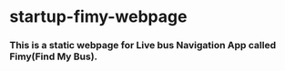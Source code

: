 # startup-fimy-webpage  
### This is a static webpage for Live bus Navigation App called Fimy(Find My Bus).


